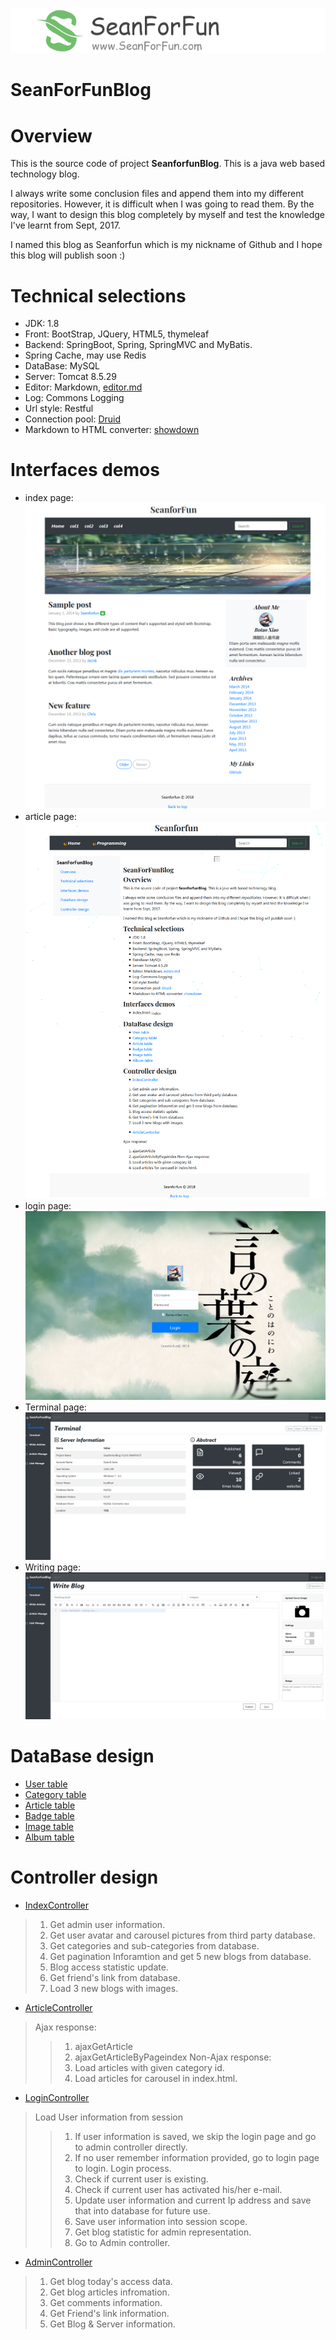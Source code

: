 <p align="center">
  <a href="https://github.com/Seanforfun/SeanForFunBlog">
    <img src="https://github.com/Seanforfun/SeanForFunBlog/blob/master/src/main/resources/static/images/readme/logo.png"></img>
  </a>
</p>

# SeanForFunBlog

Overview
======================================
This is the source code of project **SeanforfunBlog**. This is a java web based technology blog.

I always write some conclusion files and append them into my different repositories. However, it is difficult when I was going to read them. By the way, I want to design this blog completely by myself and test the knowledge I've learnt from Sept, 2017.

I named this blog as Seanforfun which is my nickname of Github and I hope this blog will publish soon :)

Technical selections
======================================
* JDK: 1.8
* Front: BootStrap, JQuery, HTML5, thymeleaf
* Backend: SpringBoot, Spring, SpringMVC and MyBatis.
* Spring Cache, may use Redis
* DataBase: MySQL
* Server: Tomcat 8.5.29
* Editor: Markdown, [editor.md](https://github.com/pandao/editor.md)
* Log: Commons Logging
* Url style: Restful
* Connection pool: [Druid](https://github.com/alibaba/druid)
* Markdown to HTML converter: [showdown](https://github.com/showdownjs/showdown)

Interfaces demos
======================================
* index page:
![index](https://github.com/Seanforfun/SeanForFunBlog/blob/master/src/main/resources/static/images/readme/index.png)
* article page:
![article](https://github.com/Seanforfun/SeanForFunBlog/blob/master/src/main/resources/static/images/readme/article.png)
* login page:
![login](https://github.com/Seanforfun/SeanForFunBlog/blob/master/src/main/resources/static/images/readme/login.png)
* Terminal page:
![terminal](https://github.com/Seanforfun/SeanForFunBlog/blob/master/src/main/resources/static/images/readme/admin_terminal.png)
* Writing page:
![writing](https://github.com/Seanforfun/SeanForFunBlog/blob/master/src/main/resources/static/images/readme/write.png)

DataBase design
======================================
* [User table](https://github.com/Seanforfun/SeanForFunBlog/tree/master/src/main/java/ca/seanforfun/blog/model/entity/entity/User.java)
* [Category table](https://github.com/Seanforfun/SeanForFunBlog/tree/master/src/main/java/ca/seanforfun/blog/model/entity/entity/Category.java)
* [Article table](https://github.com/Seanforfun/SeanForFunBlog/tree/master/src/main/java/ca/seanforfun/blog/model/entity/entity/Article.java)
* [Badge table](https://github.com/Seanforfun/SeanForFunBlog/tree/master/src/main/java/ca/seanforfun/blog/model/entity/entity/Badge.java)
* [Image table](https://github.com/Seanforfun/SeanForFunBlog/tree/master/src/main/java/ca/seanforfun/blog/model/entity/entity/Image.java)
* [Album table](https://github.com/Seanforfun/SeanForFunBlog/tree/master/src/main/java/ca/seanforfun/blog/model/entity/entity/Album.java)

Controller design
======================================
* [IndexController](https://github.com/Seanforfun/SeanForFunBlog/blob/master/src/main/java/ca/seanforfun/blog/controller/IndexController.java)
>1. Get admin user information.
>2. Get user avatar and carousel pictures from third party database.
>3. Get categories and sub-categories from database.
>4. Get pagination Inforamtion and get 5 new blogs from database.
>5. Blog access statistic update.
>6. Get friend's link from database.
>7. Load 3 new blogs with images.

* [ArticleController](https://github.com/Seanforfun/SeanForFunBlog/blob/master/src/main/java/ca/seanforfun/blog/controller/ArticleController.java)
>Ajax response:
>>1. ajaxGetArticle
>>2. ajaxGetArticleByPageindex
>Non-Ajax response:
>>1. Load articles with given category id.
>>2. Load articles for carousel in index.html.

* [LoginController](https://github.com/Seanforfun/SeanForFunBlog/blob/master/src/main/java/ca/seanforfun/blog/controller/LoginController.java)
>Load User information from session
>>1. If user information is saved, we skip the login page and go to admin controller directly.
>>2. If no user remember information provided, go to login page to login.
>Login process.
>>1. Check if current user is existing.
>>2. Check if current user has activated his/her e-mail.
>>3. Update user information and current Ip address and save that into database for future use.
>>4. Save user information into session scope.
>>5. Get blog statistic for admin representation.
>>6. Go to Admin controller.

* [AdminController](https://github.com/Seanforfun/SeanForFunBlog/blob/master/src/main/java/ca/seanforfun/blog/controller/AdminController.java)
>1. Get blog today's access data.
>2. Get blog articles infromation.
>3. Get comments information.
>4. Get Friend's link information.
>5. Get Blog & Server information.

